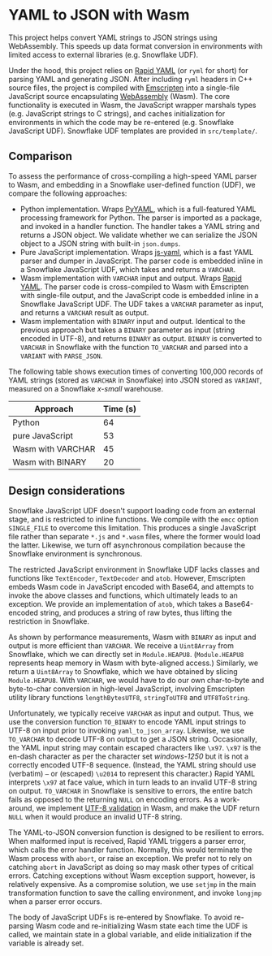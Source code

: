# YAML to JSON with Wasm

This project helps convert YAML strings to JSON strings using WebAssembly. This speeds up data format conversion in environments with limited access to external libraries (e.g. Snowflake UDF).

Under the hood, this project relies on [Rapid YAML](https://github.com/biojppm/rapidyaml) (or `ryml` for short) for parsing YAML and generating JSON. After including `ryml` headers in C++ source files, the project is compiled with [Emscripten](https://emscripten.org/) into a single-file JavaScript source encapsulating [WebAssembly](https://webassembly.org/) (Wasm). The core functionality is executed in Wasm, the JavaScript wrapper marshals types (e.g. JavaScript strings to C strings), and caches initialization for environments in which the code may be re-entered (e.g. Snowflake JavaScript UDF). Snowflake UDF templates are provided in `src/template/`.

## Comparison

To assess the performance of cross-compiling a high-speed YAML parser to Wasm, and embedding in a Snowflake user-defined function (UDF), we compare the following approaches:

* Python implementation. Wraps [PyYAML](https://github.com/yaml/pyyaml), which is a full-featured YAML processing framework for Python. The parser is imported as a package, and invoked in a handler function. The handler takes a YAML string and returns a JSON object. We validate whether we can serialize the JSON object to a JSON string with built-in `json.dumps`.
* Pure JavaScript implementation. Wraps [js-yaml](nodeca.github.io/js-yaml/), which is a fast YAML parser and dumper in JavaScript. The parser code is embedded inline in a Snowflake JavaScript UDF, which takes and returns a `VARCHAR`.
* Wasm implementation with `VARCHAR` input and output. Wraps [Rapid YAML](https://github.com/biojppm/rapidyaml). The parser code is cross-compiled to Wasm with Emscripten with single-file output, and the JavaScript code is embedded inline in a Snowflake JavaScript UDF. The UDF takes a `VARCHAR` parameter as input, and returns a `VARCHAR` result as output.
* Wasm implementation with `BINARY` input and output. Identical to the previous approach but takes a `BINARY` parameter as input (string encoded in UTF-8), and returns `BINARY` as output. `BINARY` is converted to `VARCHAR` in Snowflake with the function `TO_VARCHAR` and parsed into a `VARIANT` with `PARSE_JSON`.

The following table shows execution times of converting 100,000 records of YAML strings (stored as `VARCHAR` in Snowflake) into JSON stored as `VARIANT`, measured on a Snowflake *x-small* warehouse.

| Approach          | Time (s) |
| ----------------- | -------- |
| Python            |       64 |
| pure JavaScript   |       53 |
| Wasm with VARCHAR |       45 |
| Wasm with BINARY  |       20 |

## Design considerations

Snowflake JavaScript UDF doesn't support loading code from an external stage, and is restricted to inline functions. We compile with the `emcc` option `SINGLE_FILE` to overcome this limitation. This produces a single JavaScript file rather than separate `*.js` and `*.wasm` files, where the former would load the latter. Likewise, we turn off asynchronous compilation because the Snowflake environment is synchronous.

The restricted JavaScript environment in Snowflake UDF lacks classes and functions like `TextEncoder`, `TextDecoder` and `atob`. However, Emscripten embeds Wasm code in JavaScript encoded with Base64, and attempts to invoke the above classes and functions, which ultimately leads to an exception. We provide an implementation of `atob`, which takes a Base64-encoded string, and produces a string of raw bytes, thus lifting the restriction in Snowflake.

As shown by performance measurements, Wasm with `BINARY` as input and output is more efficient than `VARCHAR`. We receive a `Uint8Array` from Snowflake, which we can directly set in `Module.HEAPU8`. (`Module.HEAPU8` represents heap memory in Wasm with byte-aligned access.) Similarly, we return a `Uint8Array` to Snowflake, which we have obtained by slicing `Module.HEAPU8`. With `VARCHAR`, we would have to do our own char-to-byte and byte-to-char conversion in high-level JavaScript, involving Emscripten utility library functions `lengthBytesUTF8`, `stringToUTF8` and `UTF8ToString`.

Unfortunately, we typically receive `VARCHAR` as input and output. Thus, we use the conversion function `TO_BINARY` to encode YAML input strings to UTF-8 on input prior to invoking `yaml_to_json_array`. Likewise, we use `TO_VARCHAR` to decode UTF-8 on output to get a JSON string. Occasionally, the YAML input string may contain escaped characters like `\x97`. `\x97` is the en-dash character as per the character set *windows-1250* but it is not a correctly encoded UTF-8 sequence. (Instead, the YAML string should use (verbatim) `—` or (escaped) `\u2014` to represent this character.) Rapid YAML interprets `\x97` at face value, which in turn leads to an invalid UTF-8 string on output. `TO_VARCHAR` in Snowflake is sensitive to errors, the entire batch fails as opposed to the returning `NULL` on encoding errors. As a work-around, we implement [UTF-8 validation](https://bjoern.hoehrmann.de/utf-8/decoder/dfa/) in Wasm, and make the UDF return `NULL` when it would produce an invalid UTF-8 string.

The YAML-to-JSON conversion function is designed to be resilient to errors. When malformed input is received, Rapid YAML triggers a parser error, which calls the error handler function. Normally, this would terminate the Wasm process with `abort`, or raise an exception. We prefer not to rely on catching `abort` in JavaScript as doing so may mask other types of critical errors. Catching exceptions without Wasm exception support, however, is relatively expensive. As a compromise solution, we use `setjmp` in the main transformation function to save the calling environment, and invoke `longjmp` when a parser error occurs.

The body of JavaScript UDFs is re-entered by Snowflake. To avoid re-parsing Wasm code and re-initializing Wasm state each time the UDF is called, we maintain state in a global variable, and elide initialization if the variable is already set.
